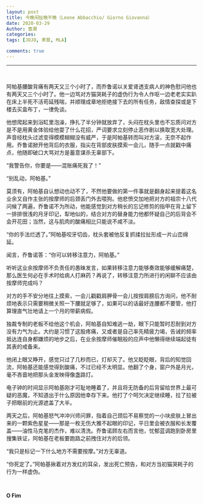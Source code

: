 ```yaml
---
layout: post
title: 今晚闲扯晚不晚（Leone Abbacchio/ Giorno Giovanna）
date: 2020-03-29
Author: 壹澗
categories: 
tags: [JOJO, 茶茸, MLA]

comments: true
--- 
```


***

<br/>

阿帕基腰酸背痛有两天又三个小时了，而乔鲁诺以关爱肾透支病人的神色慰问他也有两天又三个小时了。他一边骂对方猫哭耗子的虚伪行为令人作呕一边老老实实趴在床上半死不活苟延残喘，并顺理成章地拒绝接下去的所有任务，敌情查探或是下楼去买盒布丁，一律免谈。

他想爬起来到浴缸里泡澡，挣扎了半分钟就放弃了，头闷在枕头里也不忘质问对方是不是用黄金体验给他耍了什么花招，严词要求立刻停止恶作剧以换取宽大处理。声音经枕头过滤变得模模糊糊没有威严，于是阿帕基转而叫对方滚，无奈不起作用。乔鲁诺掀开他背后的衣服，指尖在背部皮肤摸索一会儿，随手一点就戳中痛点，他随即破口大骂对方是蓄意谋杀无辜部下。

“我警告你，你要是——混账痛死我了！”

“别乱动，阿帕基。”

莫须有，阿帕基自认想动也动不了，不然他要做的第一件事就是翻身起来提着这名业余又自作主张的按摩师的后颈丢门外去喂狗。他悲愤交加地把对方的祖宗十八代问候了两遍，乔鲁诺不为所动，他能感觉到对方稍长的忘记修剪的指甲在背上留下一排排很浅的月牙印记，犁地似的，结合对方的替身能力他都怀疑自己的后背会不会开花田；当然，这与肌肉的酸痛相比只能说不咸不淡。

“你的手法烂透了。”阿帕基咬牙切齿，枕头套被他反复抓揉拉扯形成一片山峦绵延。

闻言，乔鲁诺答：“你可以转移注意力，阿帕基。”

听听这业余按摩师不负责任的愚昧发言，如果转移注意力能够奏效能够缓解痛楚，那么医生何必在手术时给病人打麻药？再说了，转移注意力所进行的闲聊不应该由按摩师完成吗？

对方的手不安分地往上摸索，一会儿戳戳肩胛骨一会儿按按肩膀后方询问，他不耐烦地表示只需要稍微关照一下腰就足够了，如果可以的话最好连腰都不要管，他打算理直气壮地请上一个月的带薪病假。

独裁专制的老板不给他这个机会，阿帕基自知难逃一劫，眼下只能暂时忍耐到对方没有力气为止。大约是习惯了这股疼痛，又或者是自己率先精疲力竭，告诫的频率抵达连自身都嫌烦的地步之后，在业余按摩师催眠般的应声中他懒得继续端起徒有其表的戒备来。

他闭上眼又睁开，感觉只过了几秒而已，灯却灭了。他又眨眨眼，背后的知觉回流，阿帕基还能感觉得到酸痛，不过已经不太明显。他翻了个身，窗户外是月光，毫不吝啬地把那头金发映得像盏路灯。

电子钟的时间显示阿帕基刚才可耻地睡着了，并且将无防备的后背留给世界上最可疑的恶魔，不知道出于什么原因他幸存下来。他打了个呵欠决定继续睡，拉了拉被子把眼前的光源遮盖了大半。

两天之后，阿帕基怒气冲冲兴师问罪，指着自己颈后不易察觉的一小块皮肤上冒出来的一颗紫色星星——那是一枚无伤大雅不起眼的印记，平日里会被衣服和长发覆盖——油性马克笔的杰作，难以清洗。乔鲁诺顾左右而言他，忧郁蓝调跑到卧房里搜集铁证，阿帕基在老板要跑路之前拽住对方的后领。

“我只是标记一下什么地方不需要按摩。”对方无辜道。

“你死定了。”阿帕基揪着对方发红的耳朵，发出死亡预告，和对方当初猫哭耗子的行为一样虚伪。

<br/>

**O Fim**
